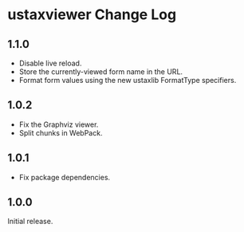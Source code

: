 # ustaxviewer Change Log

## 1.1.0
- Disable live reload.
- Store the currently-viewed form name in the URL.
- Format form values using the new ustaxlib FormatType specifiers.

## 1.0.2
- Fix the Graphviz viewer.
- Split chunks in WebPack.

## 1.0.1
- Fix package dependencies.

## 1.0.0
Initial release.
